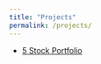 ```yaml
---
title: "Projects"
permalink: /projects/
---
```

+ [5 Stock Portfolio](https://SaraiHrinsinMA490.github.io/eportfolio-saraihrinsin/assets/5StockPortfolio.xlsx)